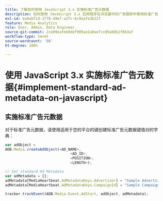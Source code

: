 ```yaml
---
title: 了解如何使用 JavaScript 3.x 实施标准广告元数据
description: 如何使用 JavaScript 3.x 应用程序在浏览器中的广告跟踪中使用标准广告元数据。
exl-id: ba9abf1d-3778-49ef-a2fc-6c0eafa3b227
feature: Media Analytics
role: User, Admin, Data Engineer
source-git-commit: 2ce09eafeb8def909ae2a8ae7cc09a88b2f663af
workflow-type: tm+mt
source-wordcount: '56'
ht-degree: 100%

---
```


# 使用 JavaScript 3.x 实施标准广告元数据{#implement-standard-ad-metadata-on-javascript}

## 实施标准广告元数据

对于标准广告元数据，请使用适用于您的平台的键创建标准广告元数据键值对的字典：

```js
var adObject =
ADB.Media.createAdObject(<AD_NAME>,
                              <AD_ID>,
                              <POSITION>,
                              <LENGTH>);

// Set standard Ad Metadata
var adMetadata = {};
adMetadata[MediaHeartbeat.AdMetadataKeys.Advertiser] = "Sample Advertiser";
adMetadata[MediaHeartbeat.AdMetadataKeys.CampaignId] = "Sample Campaign";

tracker.trackEvent(ADB.Media.Event.AdStart, adObject, adMetadata);
```
